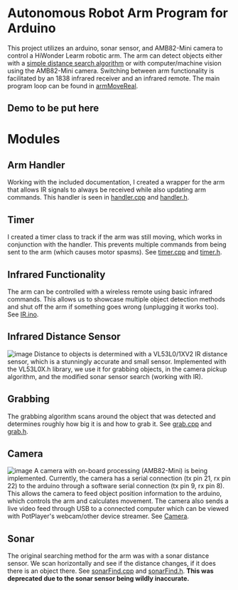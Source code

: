 # Autonomous Robot Arm Program for Arduino
This project utilizes an arduino, sonar sensor, and AMB82-Mini camera to control a HiWonder Learm robotic arm. The arm can detect objects either with a [simple distance search algorithm](Arduino/sonarFind.cpp) or with computer/machine vision using the AMB82-Mini camera. Switching between arm functionality is facilitated by an 1838 infrared receiver and an infrared remote. The main program loop can be found in [armMoveReal](Arduino/armMoveReal.ino). 

## Demo to be put here

# Modules

## Arm Handler
Working with the included documentation, I created a wrapper for the arm that allows IR signals to always be received while also updating arm commands. This handler is seen in [handler.cpp](Arduino/handler.cpp) and [handler.h](Arduino/handler.h). 

## Timer
I created a timer class to track if the arm was still moving, which works in conjunction with the handler. This prevents multiple commands from being sent to the arm (which causes motor spasms). See [timer.cpp](Arduino/timer.cpp) and [timer.h](Arduino/timer.h).

## Infrared Functionality 
The arm can be controlled with a wireless remote using basic infrared commands. This allows us to showcase multiple object detection methods and shut off the arm if something goes wrong (unplugging it works too). See [IR.ino](Arduino/IR.ino).

## Infrared Distance Sensor
![image](https://github.com/user-attachments/assets/1b7e5c75-6b7e-471f-8c76-503ed2366f56)
Distance to objects is determined with a VL53L0/1XV2 IR distance sensor, which is a stunningly accurate and small sensor. Implemented with the VL53L0X.h library, we use it for grabbing objects, in the camera pickup algorithm, and the modified sonar sensor search (working with IR). 

## Grabbing
The grabbing algorithm scans around the object that was detected and determines roughly how big it is and how to grab it. See [grab.cpp](Arduino/grab.cpp) and [grab.h](Arduino/grab.h).

## Camera
![image](https://github.com/user-attachments/assets/e7640de8-f189-46aa-a87a-02aad169303a)
A camera with on-board processing (AMB82-Mini) is being implemented. Currently, the camera has a serial connection (tx pin 21, rx pin 22) to the arduino through a software serial connection (tx pin 9, rx pin 8). This allows the camera to feed object position information to the arduino, which controls the arm and calculates movement. The camera also sends a live video feed through USB to a connected computer which can be viewed with PotPlayer's webcam/other device streamer. See [Camera](AMB82-Mini).

## Sonar 
The original searching method for the arm was with a sonar distance sensor. We scan horizontally and see if the distance changes, if it does there is an object there. See [sonarFind.cpp](Arduino/sonarFind.cpp) and [sonarFind.h](Arduino/sonarFind.h). **This was deprecated due to the sonar sensor being wildly inaccurate.**

